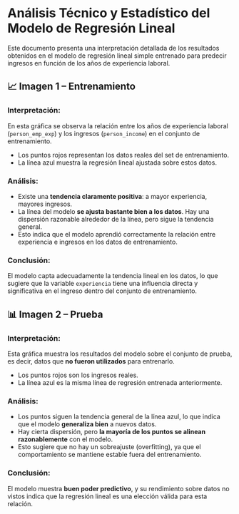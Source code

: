 # Análisis Técnico y Estadístico del Modelo de Regresión Lineal

Este documento presenta una interpretación detallada de los resultados obtenidos en el modelo de regresión lineal simple entrenado para predecir ingresos en función de los años de experiencia laboral.

## 📈 Imagen 1 – Entrenamiento

### Interpretación:

En esta gráfica se observa la relación entre los años de experiencia laboral (`person_emp_exp`) y los ingresos (`person_income`) en el conjunto de entrenamiento.

- Los puntos rojos representan los datos reales del set de entrenamiento.
- La línea azul muestra la regresión lineal ajustada sobre estos datos.

### Análisis:
- Existe una **tendencia claramente positiva**: a mayor experiencia, mayores ingresos.
- La línea del modelo **se ajusta bastante bien a los datos**. Hay una dispersión razonable alrededor de la línea, pero sigue la tendencia general.
- Esto indica que el modelo aprendió correctamente la relación entre experiencia e ingresos en los datos de entrenamiento.

### Conclusión:
El modelo capta adecuadamente la tendencia lineal en los datos, lo que sugiere que la variable `experiencia` tiene una influencia directa y significativa en el ingreso dentro del conjunto de entrenamiento.


## 📊 Imagen 2 – Prueba

### Interpretación:

Esta gráfica muestra los resultados del modelo sobre el conjunto de prueba, es decir, datos que **no fueron utilizados** para entrenarlo.

- Los puntos rojos son los ingresos reales.
- La línea azul es la misma línea de regresión entrenada anteriormente.

### Análisis:
- Los puntos siguen la tendencia general de la línea azul, lo que indica que el modelo **generaliza bien** a nuevos datos.
- Hay cierta dispersión, pero **la mayoría de los puntos se alinean razonablemente** con el modelo.
- Esto sugiere que no hay un sobreajuste (overfitting), ya que el comportamiento se mantiene estable fuera del entrenamiento.

### Conclusión:
El modelo muestra **buen poder predictivo**, y su rendimiento sobre datos no vistos indica que la regresión lineal es una elección válida para esta relación.